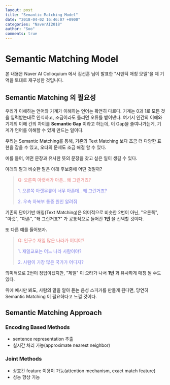 ```yaml
---
layout: post
title: "Semantic Matching Model"
date: "2018-04-02 16:46:07 +0900"
categories: "NaverAI2018"
author: "Soo"
comments: true
---
```

# Semantic Matching Model

본 내용은 Naver AI Colloquium 에서 김선훈 님이 발표한 "시멘틱 매칭 모델"을 제 기억을 토대로 재구성한 것입니다.

## Semantic Matching 의 필요성

우리가 이해하는 언어와 기계가 이해하는 언어는 확연히 다르다. 기계는 0과 1로 모든 것을 입력받는대로 인식하고, 조금이라도 틀리면 오류를 뱉어낸다. 여기서 인간의 이해와 기계의 이해 간의 차이를 **Semantic Gap** 이라고 하는데, 이 Gap을 줄여나가는게, 기계가 언어를 이해할 수 있게 만드는 일이다.

우리는 Semantic Matching를 통해, 기존의 Text Matching 보다 조금 더 다양한 표현을 잡을 수 있고, 오타의 문제도 조금 해결 할 수 있다.

예를 들어, 어떤 문장과 유사한 뜻의 문장을 찾고 싶은 일이 생길 수 있다.

아래의 말과 비슷한 말은 아래 후보중에 어떤 것일까?

> <span style="color: #e87d7d">Q: 오른쪽 아랫배가 아픈.. 왜 그런거죠?</span>
>
> <span style="color: #7d7ee8">1. 오른쪽 아랫무릎이 너무 아픈데.. 왜 그런거죠?</span>  
>
> <span style="color: #7d7ee8">2. 우측 하복부 통증 원인 알려줘</span>

기존의 단어기반 매칭(Text Matching)은 의미적으로 비슷한 2번이 아닌, "오른쪽", "아랫", "아픈", "왜 그런거죠?" 가 공통적으로 들어간 **1번** 을 선택할 것이다.

또 다른 예를 들어보자.

> <span style="color: #e87d7d">Q: 인구수 재일 많은 나라가 어디야?</span>
>
> <span style="color: #7d7ee8">1. 재일교포는 어느 나라 사람이야?</span>  
>
> <span style="color: #7d7ee8">2. 사람이 가장 많은 국가가 어디지?</span>

의미적으로 2번이 정답이겠지만, "제일" 이 오타가 나서 **1번** 과 유사하게 매칭 될 수도 있다.

위에 예시만 봐도, 사람의 말을 알아 듣는 음성 스피커를 만들게 된다면, 당연히 Semantic Matching 이 필요하다고 느낄 것이다.

## Semantic Matching Approach

### Encoding Based Methods
* sentence representation 추출
* 실시간 처리 가능(approximate nearest neighbor)

### Joint Methods
* 상호간 feature 이용이 가능(attention mechanism, exact match feature)
* 성능 향상 가능
